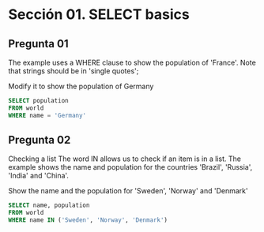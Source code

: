 
# Sección 01. SELECT basics

## Pregunta 01

The example uses a WHERE clause to show the population of 'France'. Note that strings should be in 'single quotes';

Modify it to show the population of Germany

```sql
SELECT population
FROM world
WHERE name = 'Germany'
```

## Pregunta 02

Checking a list The word IN allows us to check if an item is in a list. The example shows the name and population for the countries 'Brazil', 'Russia', 'India' and 'China'.

Show the name and the population for 'Sweden', 'Norway' and 'Denmark'

```sql
SELECT name, population 
FROM world
WHERE name IN ('Sweden', 'Norway', 'Denmark')
```
